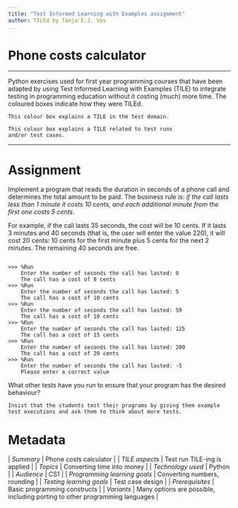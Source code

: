 ```yaml
---
title: "Test Informed Learning with Examples assignment"
author: TILEd by Tanja E.J. Vos
...
```


# Phone costs calculator



------------------------------------------------------------------------

Python exercises used for first year programming courses that
have been adapted by using Test Informed Learning with Examples (TILE)
to integrate testing in programming education without it costing (much)
more time. The coloured boxes indicate how they were TILEd.

```testdomaintile
This colour box explains a TILE in the test domain.
```

```testruntile
This colour box explains a TILE related to test runs 
and/or test cases.
```
------------------------------------------------------------------------

# Assignment

Implement a program that reads the duration in seconds of a phone
call and determines the total amount to be paid. The business rule
is: *if the call lasts less than 1 minute it costs 10 cents, and
each additional minute from the first one costs 5 cents*.

For example, if the call lasts 35 seconds, the cost will be 10
cents. If it lasts 3 minutes and 40 seconds (that is, the user will
enter the value 220), it will cost 20 cents: 10 cents for the first
minute plus 5 cents for the next 2 minutes. The remaining 40 seconds
are free.

```small

>>> %Run 
    Enter the number of seconds the call has lasted: 0
    The call has a cost of 0 cents
>>> %Run 
    Enter the number of seconds the call has lasted: 5
    The call has a cost of 10 cents
>>> %Run 
    Enter the number of seconds the call has lasted: 59
    The call has a cost of 10 cents
>>> %Run 
    Enter the number of seconds the call has lasted: 125
    The call has a cost of 15 cents
>>> %Run 
    Enter the number of seconds the call has lasted: 200
    The call has a cost of 20 cents
>>> %Run 
    Enter the number of seconds the call has lasted: -5
    Please enter a correct value
```

What other tests have you run to ensure that your program has the
desired behaviour?

```testruntile
Insist that the students test their programs by giving them example
test executions and ask them to think about more tests.
```

# Metadata

| *Summary*                     | Phone costs calculator |
| *TILE aspects*                | Test run TILE-ing is applied |
| *Topics*                      | Converting time into money |
| *Technology used*             | Python |
| *Audience*                    | CS1 |
| *Programming learning goals*  | Converting numbers, rounding |
| *Testing learning goals*      | Test case design |
| *Prerequisites*               | Basic programming constructs |
| *Variants*                    | Many options are possible, including porting to other programming languages |    